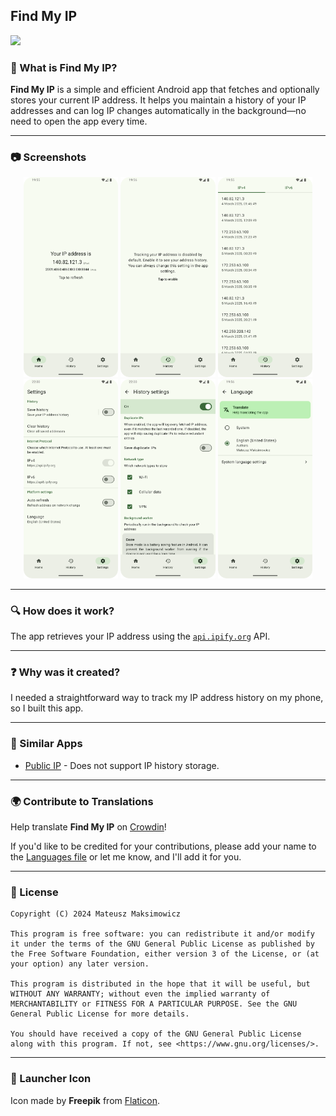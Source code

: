 ## Find My IP

[<img src="https://fdroid.gitlab.io/artwork/badge/get-it-on.png" height="75">](https://f-droid.org/repository/browse/?fdid=com.maksimowiczm.findmyip)

### 📌 What is Find My IP?

**Find My IP** is a simple and efficient Android app that fetches and optionally stores your current IP address. It helps you maintain a history of your IP addresses and can log IP changes automatically in the background—no need to open the app every time.

---

### 📷 Screenshots

<div align="center">
    <img src="./metadata/en-US/images/phoneScreenshots/100_home.png" width="30%" alt="Home Screen"/>
    <img src="./metadata/en-US/images/phoneScreenshots/200_history_disabled.png" width="30%" alt="History Disabled"/>
    <img src="./metadata/en-US/images/phoneScreenshots/300_history.png" width="30%" alt="History Enabled"/>
    <img src="./metadata/en-US/images/phoneScreenshots/400_settings.png" width="30%" alt="Settings"/>
    <img src="./metadata/en-US/images/phoneScreenshots/500_history_settings.png" width="30%" alt="History Settings"/>
    <img src="./metadata/en-US/images/phoneScreenshots/600_language_settings.png" width="30%" alt="Language Settings"/>
</div>

---

### 🔍 How does it work?

The app retrieves your IP address using the [`api.ipify.org`](https://api.ipify.org) API.

---

### ❓ Why was it created?

I needed a straightforward way to track my IP address history on my phone, so I built this app.

---

### 🔄 Similar Apps

- [Public IP](https://github.com/guildem/publicip-android) - Does not support IP history storage.

---

### 🌍 Contribute to Translations

Help translate **Find My IP** on [Crowdin](https://crowdin.com/project/find-my-ip)!

If you'd like to be credited for your contributions, please add your name to the [Languages file](composeApp/src/commonMain/kotlin/com/maksimowiczm/findmyip/ui/res/Languages.kt) or let me know, and I'll add it for you.

---

### 📜 License

```
Copyright (C) 2024 Mateusz Maksimowicz

This program is free software: you can redistribute it and/or modify it under the terms of the GNU General Public License as published by the Free Software Foundation, either version 3 of the License, or (at your option) any later version.

This program is distributed in the hope that it will be useful, but WITHOUT ANY WARRANTY; without even the implied warranty of MERCHANTABILITY or FITNESS FOR A PARTICULAR PURPOSE. See the GNU General Public License for more details.

You should have received a copy of the GNU General Public License along with this program. If not, see <https://www.gnu.org/licenses/>.
```

---

### 🎨 Launcher Icon

Icon made by **Freepik** from [Flaticon](https://www.flaticon.com/).

